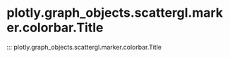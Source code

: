 # plotly.graph_objects.scattergl.marker.colorbar.Title

::: plotly.graph_objects.scattergl.marker.colorbar.Title
